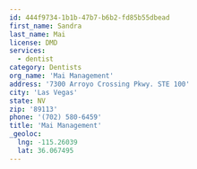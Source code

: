 ```yaml
---
id: 444f9734-1b1b-47b7-b6b2-fd85b55dbead
first_name: Sandra
last_name: Mai
license: DMD
services:
  - dentist
category: Dentists
org_name: 'Mai Management'
address: '7300 Arroyo Crossing Pkwy. STE 100'
city: 'Las Vegas'
state: NV
zip: '89113'
phone: '(702) 580-6459'
title: 'Mai Management'
_geoloc:
  lng: -115.26039
  lat: 36.067495
---
```

